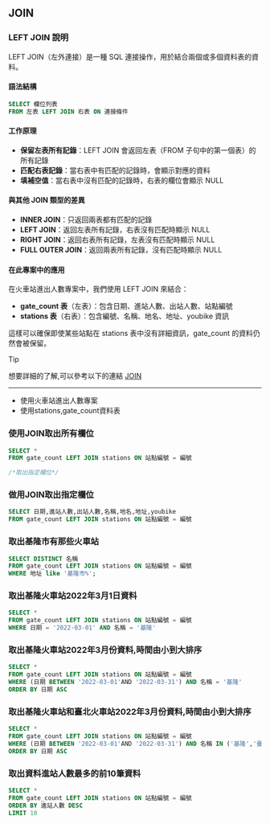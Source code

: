 ## JOIN

### LEFT JOIN 說明

LEFT JOIN（左外連接）是一種 SQL 連接操作，用於結合兩個或多個資料表的資料。

#### 語法結構
```sql
SELECT 欄位列表
FROM 左表 LEFT JOIN 右表 ON 連接條件
```

#### 工作原理
- **保留左表所有記錄**：LEFT JOIN 會返回左表（FROM 子句中的第一個表）的所有記錄
- **匹配右表記錄**：當右表中有匹配的記錄時，會顯示對應的資料
- **填補空值**：當右表中沒有匹配的記錄時，右表的欄位會顯示 NULL

#### 與其他 JOIN 類型的差異
- **INNER JOIN**：只返回兩表都有匹配的記錄
- **LEFT JOIN**：返回左表所有記錄，右表沒有匹配時顯示 NULL
- **RIGHT JOIN**：返回右表所有記錄，左表沒有匹配時顯示 NULL
- **FULL OUTER JOIN**：返回兩表所有記錄，沒有匹配時顯示 NULL

#### 在此專案中的應用
在火車站進出人數專案中，我們使用 LEFT JOIN 來結合：
- **gate_count 表**（左表）：包含日期、進站人數、出站人數、站點編號
- **stations 表**（右表）：包含編號、名稱、地名、地址、youbike 資訊

這樣可以確保即使某些站點在 stations 表中沒有詳細資訊，gate_count 的資料仍然會被保留。

> [!TIP]
> 想要詳細的了解,可以參考以下的連結
> [JOIN](../../上課用sql/JOIN.md)

---

- 使用火車站進出人數專案
- 使用stations,gate_count資料表

### 使用JOIN取出所有欄位

```sql
SELECT * 
FROM gate_count LEFT JOIN stations ON 站點編號 = 編號

/*取出指定欄位*/
```



### 做用JOIN取出指定欄位

```sql
SELECT 日期,進站人數,出站人數,名稱,地名,地址,youbike
FROM gate_count LEFT JOIN stations ON 站點編號 = 編號
```

### 取出基隆市有那些火車站

```sql
SELECT DISTINCT 名稱
FROM gate_count LEFT JOIN stations ON 站點編號 = 編號
WHERE 地址 like '基隆市%';
```

### 取出基隆火車站2022年3月1日資料

```sql
SELECT *
FROM gate_count LEFT JOIN stations ON 站點編號 = 編號
WHERE 日期 = '2022-03-01' AND 名稱 = '基隆'
```

### 取出基隆火車站2022年3月份資料,時間由小到大排序

```sql
SELECT *
FROM gate_count LEFT JOIN stations ON 站點編號 = 編號
WHERE (日期 BETWEEN '2022-03-01'AND '2022-03-31') AND 名稱 = '基隆'
ORDER BY 日期 ASC
```

### 取出基隆火車站和臺北火車站2022年3月份資料,時間由小到大排序

```sql
SELECT *
FROM gate_count LEFT JOIN stations ON 站點編號 = 編號
WHERE (日期 BETWEEN '2022-03-01'AND '2022-03-31') AND 名稱 IN ('基隆','臺北')
ORDER BY 日期 ASC
```

### 取出資料進站人數最多的前10筆資料

```sql
SELECT *
FROM gate_count LEFT JOIN stations ON 站點編號 = 編號
ORDER BY 進站人數 DESC
LIMIT 10
```
